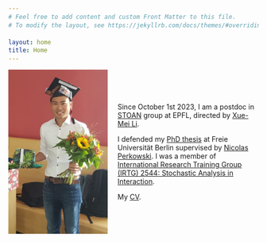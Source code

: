 ```yaml
---
# Feel free to add content and custom Front Matter to this file.
# To modify the layout, see https://jekyllrb.com/docs/themes/#overriding-theme-defaults

layout: home
title: Home
---
```


<div class="image-container">
  <img src="./pictures/selfie_phd.jpg" width="200"/>
  <div class="text-container">
    <p>Since October 1st 2023, I am a postdoc in <a href="https://www.epfl.ch/labs/stoan/">STOAN</a> group at EPFL, directed by <a href="https://www.xuemei.org/">Xue-Mei Li</a>.</p>
    <p>I defended my <a href="https://refubium.fu-berlin.de/handle/fub188/40864">PhD thesis</a> at Freie Universität Berlin supervised by <a href="https://www.mi.fu-berlin.de/math/groups/stoch/members/Professors/perkowski.html">Nicolas Perkowski</a>. 
    I was a member of <a href="https://www3.math.tu-berlin.de/stoch/IRTG/">International Research Training Group (IRTG) 2544: Stochastic Analysis in Interaction</a>.</p>
    <p>My <a href="/assets/cv/latex_cv.pdf">CV</a>.</p>
    <a href="https://arxiv.org/a/matsuda_t_1.html"><i class="ai ai-arxiv-square ai-2x"></i></a>
    <a href="https://orcid.org/0000-0002-2422-0863"><i class="ai ai-orcid-square ai-2x"></i></a>
    <a href="https://scholar.google.com/citations?hl=en&user=6YeVU1EAAAAJ&view_op=list_works"><i class="ai ai-google-scholar-square ai-2x"></i></a>
  </div>
</div>

<style>
  .image-container {
    display: flex;
    align-items: center;
    gap: 20px;
  }

  .text-container {
    flex: 1;
  }

  @media (max-width: 768px) {
    .image-container {
      flex-direction: column;
      text-align: center;
    }
    .image-container img {
      margin-bottom: 10px;
    }
    .text-container {
      width: 100%;
    }
  }
</style>
